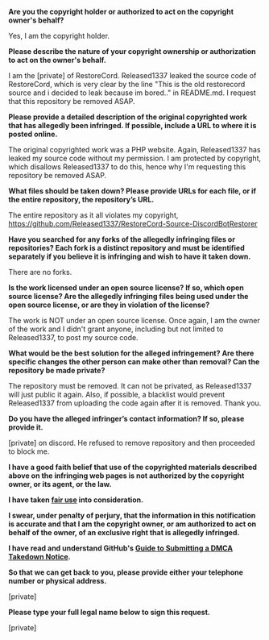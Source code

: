 **Are you the copyright holder or authorized to act on the copyright owner's behalf?**

Yes, I am the copyright holder.

**Please describe the nature of your copyright ownership or authorization to act on the owner's behalf.**

I am the [private] of RestoreCord. Released1337 leaked the source code of RestoreCord, which is very clear by the line "This is the old restorecord source and i decided to leak because im bored.." in README.md. I request that this repository be removed ASAP.

**Please provide a detailed description of the original copyrighted work that has allegedly been infringed. If possible, include a URL to where it is posted online.**

The original copyrighted work was a PHP website. Again, Released1337 has leaked my source code without my permission. I am protected by copyright, which disallows Released1337 to do this, hence why I'm requesting this repository be removed ASAP.

**What files should be taken down? Please provide URLs for each file, or if the entire repository, the repository’s URL.**

The entire repository as it all violates my copyright, https://github.com/Released1337/RestoreCord-Source-DiscordBotRestorer

**Have you searched for any forks of the allegedly infringing files or repositories? Each fork is a distinct repository and must be identified separately if you believe it is infringing and wish to have it taken down.**

There are no forks.

**Is the work licensed under an open source license? If so, which open source license? Are the allegedly infringing files being used under the open source license, or are they in violation of the license?**

The work is NOT under an open source license. Once again, I am the owner of the work and I didn't grant anyone, including but not limited to Released1337, to post my source code.

**What would be the best solution for the alleged infringement? Are there specific changes the other person can make other than removal? Can the repository be made private?**

The repository must be removed. It can not be privated, as Released1337 will just public it again. Also, if possible, a blacklist would prevent Released1337 from uploading the code again after it is removed. Thank you.

**Do you have the alleged infringer’s contact information? If so, please provide it.**

[private] on discord. He refused to remove repository and then proceeded to block me.

**I have a good faith belief that use of the copyrighted materials described above on the infringing web pages is not authorized by the copyright owner, or its agent, or the law.**

**I have taken <a href="https://www.lumendatabase.org/topics/22">fair use</a> into consideration.**

**I swear, under penalty of perjury, that the information in this notification is accurate and that I am the copyright owner, or am authorized to act on behalf of the owner, of an exclusive right that is allegedly infringed.**

**I have read and understand GitHub's <a href="https://docs.github.com/articles/guide-to-submitting-a-dmca-takedown-notice/">Guide to Submitting a DMCA Takedown Notice</a>.**

**So that we can get back to you, please provide either your telephone number or physical address.**

[private]

**Please type your full legal name below to sign this request.**

[private]
